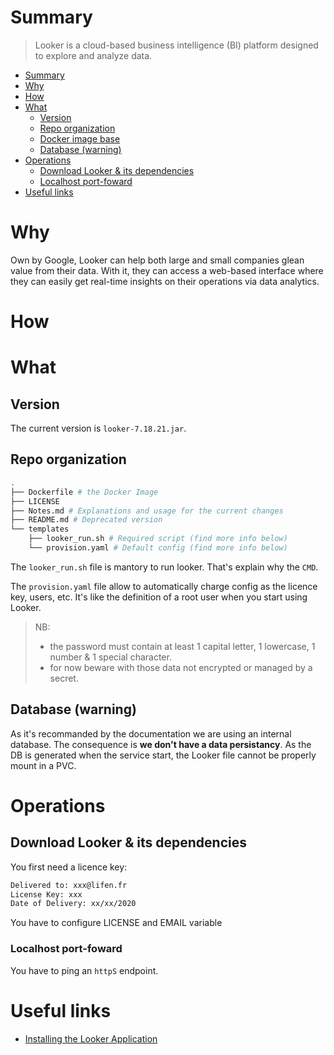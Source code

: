 # Summary

> Looker is a cloud-based business intelligence (BI) platform designed to explore and analyze data.

<!-- START doctoc generated TOC please keep comment here to allow auto update -->
<!-- DON'T EDIT THIS SECTION, INSTEAD RE-RUN doctoc TO UPDATE -->

- [Summary](#summary)
- [Why](#why)
- [How](#how)
- [What](#what)
  - [Version](#version)
  - [Repo organization](#repo-organization)
  - [Docker image base](#docker-image-base)
  - [Database (warning)](#database-warning)
- [Operations](#operations)
  - [Download Looker & its dependencies](#download-looker--its-dependencies)
  - [Localhost port-foward](#localhost-port-foward)
- [Useful links](#useful-links)

<!-- END doctoc generated TOC please keep comment here to allow auto update -->

# Why

Own by Google, Looker can help both large and small companies glean value from their data.
With it, they can access a web-based interface where they can easily get real-time insights
on their operations via data analytics.

# How

# What

## Version

The current version is `looker-7.18.21.jar`.

## Repo organization

```bash
.
├── Dockerfile # the Docker Image
├── LICENSE
├── Notes.md # Explanations and usage for the current changes
├── README.md # Deprecated version
└── templates
    ├── looker_run.sh # Required script (find more info below)
    └── provision.yaml # Default config (find more info below)
```

The `looker_run.sh` file is mantory to run looker.
That's explain why the `CMD`.

The `provision.yaml` file allow to automatically charge config as the licence key, users, etc.
It's like the definition of a root user when you start using Looker.

> NB:
> - the password must contain at least 1 capital letter, 1 lowercase, 1 number & 1 special character.
> - for now beware with those data not encrypted or managed by a secret.

## Database (warning)

As it's recommanded by the documentation we are using an internal database.
The consequence is **we don't have a data persistancy**.
As the DB is generated when the service start, the Looker file cannot be properly mount in a PVC.

# Operations


## Download Looker & its dependencies

You first need a licence key:
```bash
Delivered to: xxx@lifen.fr
License Key: xxx
Date of Delivery: xx/xx/2020
```

You have to configure LICENSE and EMAIL variable

### Localhost port-foward

You have to ping an `httpS` endpoint.

# Useful links

* [Installing the Looker Application](https://docs.looker.com/setup-and-management/on-prem-install/installation)
